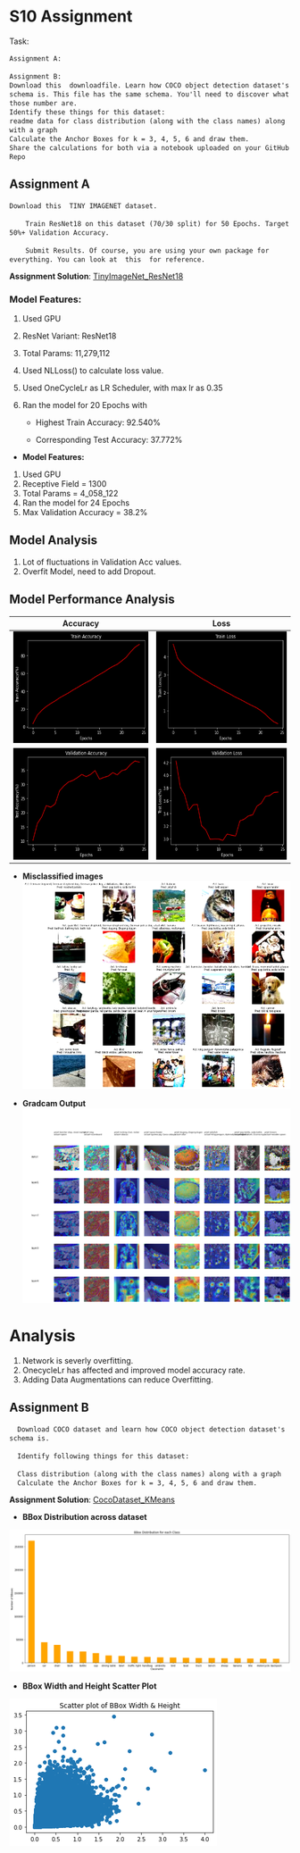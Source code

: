 # S10 Assignment

Task:

    Assignment A:
   
    Assignment B:
    Download this  downloadfile. Learn how COCO object detection dataset's schema is. This file has the same schema. You'll need to discover what those number are. 
    Identify these things for this dataset:
    readme data for class distribution (along with the class names) along with a graph 
    Calculate the Anchor Boxes for k = 3, 4, 5, 6 and draw them.
    Share the calculations for both via a notebook uploaded on your GitHub Repo




## Assignment A

    Download this  TINY IMAGENET dataset. 

        Train ResNet18 on this dataset (70/30 split) for 50 Epochs. Target 50%+ Validation Accuracy.

        Submit Results. Of course, you are using your own package for everything. You can look at  this  for reference. 
        
        
**Assignment Solution**: [TinyImageNet_ResNet18](https://github.com/Gilf641/EVA-6/blob/master/Assignments/S10/EVA6_S10(TinyImageNet).ipynb)


### **Model Features:**

1. Used GPU
2. ResNet Variant: ResNet18
3. Total Params: 11,279,112

4. Used NLLoss() to calculate loss value.
5. Used OneCycleLr as LR Scheduler, with max lr as 0.35
6. Ran the model for 20 Epochs with 

    * Highest Train Accuracy: 92.540% 

    * Corresponding Test Accuracy: 37.772% 


  
        
* **Model Features:**


1. Used GPU
2. Receptive Field = 1300
3. Total Params = 4_058_122
4. Ran the model for 24 Epochs
5. Max Validation Accuracy = 38.2%



## **Model Analysis**
1. Lot of fluctuations in Validation Acc values. 
2. Overfit Model, need to add Dropout.



## Model Performance Analysis



|Accuracy| Loss|
|-------------------------|-------------------------|
|<img width ="300" src="assets/trainacc.png" height="200">|<img width = "300" src="assets/trainloss.png" height="200">|
|<img width ="300" src="assets/valacc.png" height="200">|<img width = "300" src="assets/valloss.png" height="200">|



* **Misclassified images**
![](assets/misclassified.png)



* **Gradcam Output**
![](assets/gradcam.png)

# Analysis

1. Network is severly overfitting.
2. OnecycleLr has affected and improved model accuracy rate.
3. Adding Data Augmentations can reduce Overfitting.



## Assignment B

      Download COCO dataset and learn how COCO object detection dataset's schema is.

      Identify following things for this dataset:
         
      Class distribution (along with the class names) along with a graph
      Calculate the Anchor Boxes for k = 3, 4, 5, 6 and draw them.

**Assignment Solution**: [CocoDataset_KMeans](https://github.com/Gilf641/EVA-6/blob/master/Assignments/S10/EVA6_10(CoCo).ipynb)

*  **BBox Distribution across dataset**

![](assets/bbox_dist.png)



*  **BBox Width and Height Scatter Plot**

![](assets/bbox_wh.png)
